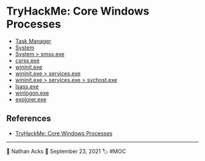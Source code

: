 # TryHackMe: Core Windows Processes

* [Task Manager](../log/2021-09-23%20TryHackMe%20-%20Pre%20Security%20(Supplements).md)
* [System](../log/2021-09-23%20TryHackMe%20-%20Pre%20Security%20(Supplements).md)
* [System > smss.exe](../log/2021-09-23%20TryHackMe%20-%20Pre%20Security%20(Supplements).md)
* [csrss.exe](../log/2021-09-23%20TryHackMe%20-%20Pre%20Security%20(Supplements).md)
* [wininit.exe](../log/2021-09-24%20TryHackMe%20-%20Pre%20Security%20(Supplements).md)
* [wininit.exe > services.exe](../log/2021-09-24%20TryHackMe%20-%20Pre%20Security%20(Supplements).md)
* [wininit.exe > services.exe > svchost.exe](../log/2021-09-24%20TryHackMe%20-%20Pre%20Security%20(Supplements).md)
* [lsass.exe](../log/2021-09-24%20TryHackMe%20-%20Pre%20Security%20(Supplements).md)
* [winlogon.exe](../log/2021-09-24%20TryHackMe%20-%20Pre%20Security%20(Supplements).md)
* [explorer.exe](../log/2021-09-24%20TryHackMe%20-%20Pre%20Security%20(Supplements).md)

## References

* [TryHackMe: Core Windows Processes](https://tryhackme.com/room/btwindowsinternals)

- - - -

👤 Nathan Acks
📅 September 23, 2021
🏷️ #MOC
